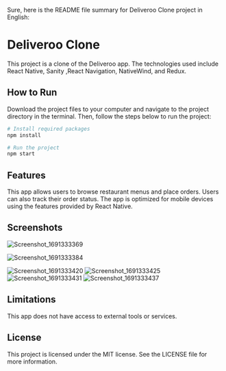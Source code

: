 Sure, here is the README file summary for Deliveroo Clone project in English:

# Deliveroo Clone

This project is a clone of the Deliveroo app. The technologies used include React Native, Sanity ,React Navigation, NativeWind, and Redux.

## How to Run

Download the project files to your computer and navigate to the project directory in the terminal. Then, follow the steps below to run the project:

```bash
# Install required packages
npm install

# Run the project
npm start
```

## Features

This app allows users to browse restaurant menus and place orders. Users can also track their order status. The app is optimized for mobile devices using the features provided by React Native.

## Screenshots
![Screenshot_1691333369](https://github.com/brsdnmzklc/deliveroo-clone/assets/77075702/69916f73-d17d-4f62-879b-04c90025f37a)

![Screenshot_1691333384](https://github.com/brsdnmzklc/deliveroo-clone/assets/77075702/35bf55b8-46d2-419d-a808-d5746405b639)

![Screenshot_1691333420](https://github.com/brsdnmzklc/deliveroo-clone/assets/77075702/d66d5240-58d1-4b1a-b2d2-4692bbd9809b)
![Screenshot_1691333425](https://github.com/brsdnmzklc/deliveroo-clone/assets/77075702/6fd02d01-42f5-45d3-aa9f-fd64980f7dfe)
![Screenshot_1691333431](https://github.com/brsdnmzklc/deliveroo-clone/assets/77075702/9e2a0f01-4685-46f5-a9c3-23f47e8a589c)
![Screenshot_1691333437](https://github.com/brsdnmzklc/deliveroo-clone/assets/77075702/49f007db-3c90-4533-ba4d-e756f350570e)

## Limitations

This app does not have access to external tools or services.

## License

This project is licensed under the MIT license. See the LICENSE file for more information.
